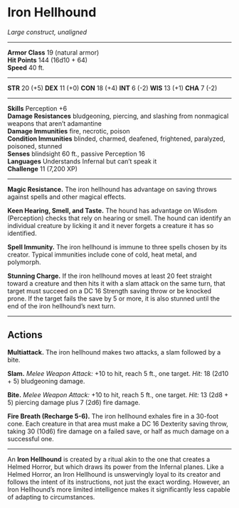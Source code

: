 # Iron Hellhound

_Large construct, unaligned_

---

**Armor Class** 19 (natural armor)  
**Hit Points** 144 (16d10 + 64)  
**Speed** 40 ft.  

---

**STR** 20 (+5) **DEX** 11 (+0) **CON** 18 (+4) **INT** 6 (-2) **WIS** 13 (+1) **CHA** 7 (-2)

---

**Skills** Perception +6  
**Damage Resistances** bludgeoning, piercing, and slashing from nonmagical weapons that aren’t adamantine  
**Damage Immunities** fire, necrotic, poison  
**Condition Immunities** blinded, charmed, deafened, frightened, paralyzed, poisoned, stunned  
**Senses** blindsight 60 ft., passive Perception 16  
**Languages** Understands Infernal but can’t speak it  
**Challenge** 11 (7,200 XP)  

---

**Magic Resistance.** The iron hellhound has advantage on saving throws against spells and other magical effects.

**Keen Hearing, Smell, and Taste.** The hound has advantage on Wisdom (Perception) checks that rely on hearing or smell. The hound can identify an individual creature by licking it and it never forgets a creature it has so identified.

**Spell Immunity.** The iron hellhound is immune to three spells chosen by its creator. Typical immunities include cone of cold, heat metal, and polymorph.

**Stunning Charge.** If the iron hellhound moves at least 20 feet straight toward a creature and then hits it with a slam attack on the same turn, that target must succeed on a DC 16 Strength saving throw or be knocked prone. If the target fails the save by 5 or more, it is also stunned until the end of the iron hellhound’s next turn.

---

## Actions

**Multiattack.** The iron hellhound makes two attacks, a slam followed by a bite.

**Slam.** _Melee Weapon Attack:_ +10 to hit, reach 5 ft., one target. _Hit:_ 18 (2d10 + 5) bludgeoning damage.

**Bite.** _Melee Weapon Attack:_ +10 to hit, reach 5 ft., one target. _Hit:_ 13 (2d8 + 5) piercing damage plus 7 (2d6) fire damage.

**Fire Breath (Recharge 5-6).** The iron hellhound exhales fire in a 30-foot cone. Each creature in that area must make a DC 16 Dexterity saving throw, taking 30 (10d6) fire damage on a failed save, or half as much damage on a successful one.

---

An **Iron Hellhound** is created by a ritual akin to the one that creates a Helmed Horror, but which draws its power from the Infernal planes. Like a Helmed Horror, an Iron Hellhound is unswervingly loyal to its creator and follows the intent of its instructions, not just the exact wording. However, an Iron Hellhound’s more limited intelligence makes it significantly less capable of adapting to circumstances.
